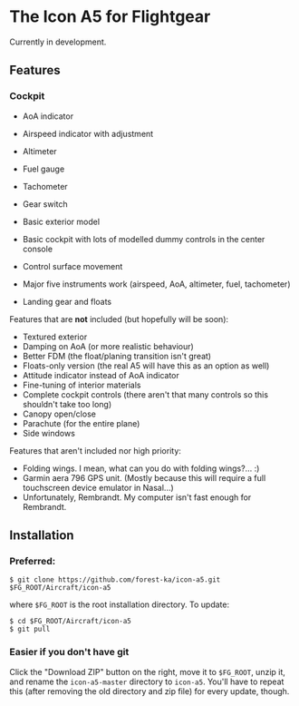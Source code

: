# The Icon A5 for Flightgear

Currently in development.

## Features

### Cockpit

* AoA indicator
* Airspeed indicator with adjustment
* Altimeter
* Fuel gauge
* Tachometer
* Gear switch

* Basic exterior model
* Basic cockpit with lots of modelled dummy controls in the center console
* Control surface movement
* Major five instruments work (airspeed, AoA, altimeter, fuel, tachometer)
* Landing gear and floats

Features that are **not** included (but hopefully will be soon):

* Textured exterior
* Damping on AoA (or more realistic behaviour)
* Better FDM (the float/planing transition isn't great)
* Floats-only version (the real A5 will have this as an option as well)
* Attitude indicator instead of AoA indicator
* Fine-tuning of interior materials
* Complete cockpit controls (there aren't that many controls so this shouldn't take too long)
* Canopy open/close
* Parachute (for the entire plane)
* Side windows

Features that aren't included nor high priority:

* Folding wings. I mean, what can you do with folding wings?... :)
* Garmin aera 796 GPS unit. (Mostly because this will require a full touchscreen device emulator in Nasal...)
* Unfortunately, Rembrandt. My computer isn't fast enough for Rembrandt.

## Installation

### Preferred:

    $ git clone https://github.com/forest-ka/icon-a5.git $FG_ROOT/Aircraft/icon-a5
    
where `$FG_ROOT` is the root installation directory. To update:

    $ cd $FG_ROOT/Aircraft/icon-a5
    $ git pull

### Easier if you don't have git

Click the "Download ZIP" button on the right, move it to `$FG_ROOT`, unzip it, and rename the
`icon-a5-master` directory to `icon-a5`.
You'll have to repeat this (after removing the old directory and zip file) for every update, though.